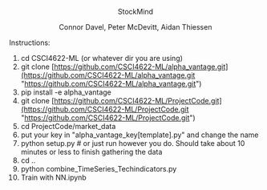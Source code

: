 
<p style="text-align: center;">StockMind</p>


<p style="text-align: center;">Connor Davel, Peter McDevitt, Aidan Thiessen</p>

Instructions:

1) cd CSCI4622-ML (or whatever dir you are using)
2) git clone [https://github.com/CSCI4622-ML/alpha_vantage.git](https://github.com/CSCI4622-ML/alpha_vantage.git "https://github.com/CSCI4622-ML/alpha_vantage.git")
3) pip install -e alpha_vantage
4) git clone [https://github.com/CSCI4622-ML/ProjectCode.git](https://github.com/CSCI4622-ML/ProjectCode.git "https://github.com/CSCI4622-ML/ProjectCode.git")
5) cd ProjectCode/market_data
6) put your key in "alpha_vantage_key[template].py" and change the name
7) python setup.py # or just run however you do. Should take about 10 minutes or less to finish gathering the data
8) cd ..
9) python combine_TimeSeries_Techindicators.py
10) Train with NN.ipynb
